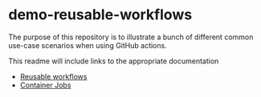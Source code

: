 # demo-reusable-workflows

The purpose of this repository is to illustrate a bunch of different common use-case scenarios when using GitHub actions.

This readme will include links to the appropriate documentation





- [Reusable workflows](https://docs.github.com/en/actions/using-workflows/reusing-workflows)
- [Container Jobs](https://docs.github.com/en/actions/using-jobs/running-jobs-in-a-container)

